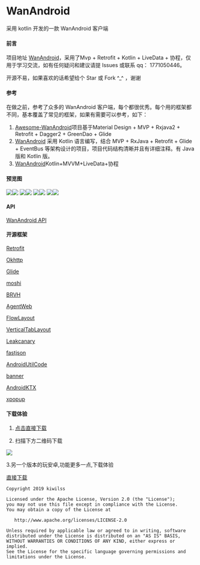# WanAndroid
采用 kotlin 开发的一款 WanAndroid 客户端


#### 前言
项目地址 [WanAndroid](https://github.com/KiWiLss/WanAndroid/tree/master)，采用了Mvp + Retrofit + Kotlin + LiveData + 协程，仅用于学习交流，如有任何疑问和建议请提 Issues 或联系 qq： 1771050446。

开源不易，如果喜欢的话希望给个 Star 或 Fork ^_^ ，谢谢

#### 参考

在做之前，参考了众多的 WanAndroid 客户端，每个都很优秀。每个用的框架都不同，基本覆盖了常见的框架，如果有需要可以参考，如下：
1. [Awesome-WanAndroid](https://github.com/JsonChao/Awesome-WanAndroid)项目基于Material Design + MVP + Rxjava2 + Retrofit + Dagger2 + GreenDao + Glide
2. [WanAndroid](https://github.com/iceCola7/WanAndroid) 采用 Kotlin 语言编写，结合 MVP + RxJava + Retrofit + Glide + EventBus 等架构设计的项目，项目代码结构清晰并且有详细注释。有 Java 版和 Kotlin 版。
3. [WanAndroid](https://github.com/lulululbj/wanandroid)Kotlin+MVVM+LiveData+协程




#### 预览图

![](screenshot/one.png)![](screenshot/two.png)
![](screenshot/three.png)![](screenshot/four.png)
![](screenshot/five.png)![](screenshot/six.png)
![](screenshot/seven.png)![](screenshot/eight.png)

#### API
[WanAndroid API](https://www.wanandroid.com/blog/show/2)

#### 开源框架

[Retrofit](https://github.com/square/retrofit)

[Okhttp](https://github.com/square/okhttp)

[Glide](https://github.com/bumptech/glide)

[moshi](https://github.com/square/moshi)

[BRVH](https://github.com/CymChad/BaseRecyclerViewAdapterHelper)

[AgentWeb](https://github.com/Justson/AgentWeb)

[FlowLayout](https://github.com/hongyangAndroid/FlowLayout)

[VerticalTabLayout](https://github.com/qstumn/VerticalTabLayout)

[Leakcanary](https://github.com/square/leakcanary)

[fastjson](https://github.com/alibaba/fastjson)

[AndroidUtilCode](https://github.com/Blankj/AndroidUtilCode)

[banner](https://github.com/youth5201314/banner)

[AndroidKTX](https://github.com/li-xiaojun/AndroidKTX)

[xpopup](https://github.com/li-xiaojun/XPopup)

#### 下载体验

1. [点击直接下载](http://oss.pgyer.com/4955b1cd485e76d8cab03d8091bd081f.apk?auth_key=1562340100-78016de17becac3ff2f617a67d973a25-0-a58d74f0666461821e95eac8ad0b597a&response-content-disposition=attachment%3B+filename%3Dapp-release.apk)

 2. 扫描下方二维码下载

![](https://user-gold-cdn.xitu.io/2019/7/5/16bc2a6fcbc27684?w=210&h=210&f=png&s=8669)

3.另一个版本的玩安卓,功能更多一点,下载体验

[直接下载](https://www.pgyer.com/b3S1)



```
Copyright 2019 kiwilss

Licensed under the Apache License, Version 2.0 (the "License");
you may not use this file except in compliance with the License.
You may obtain a copy of the License at

   http://www.apache.org/licenses/LICENSE-2.0

Unless required by applicable law or agreed to in writing, software
distributed under the License is distributed on an "AS IS" BASIS,
WITHOUT WARRANTIES OR CONDITIONS OF ANY KIND, either express or implied.
See the License for the specific language governing permissions and
limitations under the License.

```
